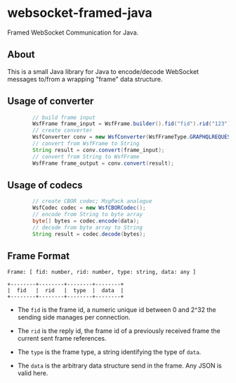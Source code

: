 # websocket-framed-java

Framed WebSocket Communication for Java.

About
-----

This is a small Java library for Java
to encode/decode WebSocket messages to/from a wrapping "frame" data structure.

Usage of converter
------------------

```java
		// build frame input
		WsfFrame frame_input = WsfFrame.builder().fid("fid").rid("123").type(WsfFrameType.GRAPHQLREQUEST).data("data").build();
		// create converter
		WsfConverter conv = new WsfConverter(WsfFrameType.GRAPHQLREQUEST);
		// convert from WsfFrame to String
		String result = conv.convert(frame_input);
		// convert from String to WsfFrame
		WsfFrame frame_output = conv.convert(result);
```

Usage of codecs
---------------

```java
		// create CBOR codec; MsgPack analogue
		WsfCodec codec = new WsfCBORCodec();
		// encode from String to byte array
		byte[] bytes = codec.encode(data);
		// decode from byte array to String
		String result = codec.decode(bytes);
```

Frame Format
------------

```
Frame: [ fid: number, rid: number, type: string, data: any ]

+--------+--------+--------+--------+
|  fid   |  rid   |  type  |  data  |
+--------+--------+--------+--------+
```

- The `fid` is the frame id, a numeric unique id between 0 and 2^32 the sending side manages per connection.

- The `rid` is the reply id, the frame id of a previously received frame the current sent frame references.

- The `type` is the frame type, a string identifying the type of `data`.

- The `data` is the arbitrary data structure send in the frame. Any JSON is valid here.
